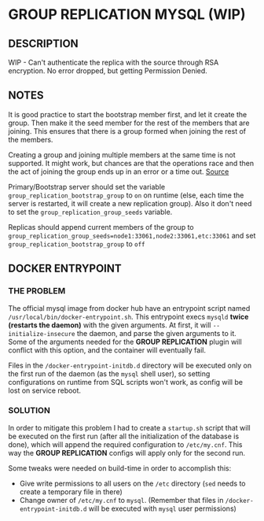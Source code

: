 # GROUP REPLICATION MYSQL (WIP)

## DESCRIPTION

WIP - Can't authenticate the replica with the source through RSA encryption. No error dropped, but getting Permission Denied.

## NOTES

It is good practice to start the bootstrap member first, and let it create the group. Then make it the seed member for the rest of the members that are joining. This ensures that there is a group formed when joining the rest of the members.

Creating a group and joining multiple members at the same time is not supported. It might work, but chances are that the operations race and then the act of joining the group ends up in an error or a time out. [Source](https://dev.mysql.com/doc/refman/8.0/en/group-replication-configuring-instances.html)

Primary/Bootstrap server should set the variable `group_replication_bootstrap_group` to `on` on runtime (else, each time the server is restarted, it will create a new replication group). Also it don't need to set the `group_replication_group_seeds` variable.

Replicas should append current members of the group to `group_replication_group_seeds=node1:33061,node2:33061,etc:33061` and set `group_replication_bootstrap_group` to `off`

## DOCKER ENTRYPOINT

### THE PROBLEM

The official mysql image from docker hub have an entrypoint script named `/usr/local/bin/docker-entrypoint.sh`. This entrypoint execs `mysqld` **twice (restarts the daemon)** with the given arguments. At first, it will `--initialize-insecure` the daemon, and parse the given arguments to it. Some of the arguments needed for the **GROUP REPLICATION** plugin will conflict with this option, and the container will eventually fail.

Files in the `/docker-entrypoint-initdb.d` directory will be executed only on the first run of the daemon (as the `mysql` shell user), so setting configurations on runtime from SQL scripts won't work, as config will be lost on service reboot.

### SOLUTION

In order to mitigate this problem I had to create a `startup.sh` script that will be executed on the first run (after all the initialization of the database is done), which will append the required configuration to `/etc/my.cnf`. This way the **GROUP REPLICATION** configs will apply only for the second run.

Some tweaks were needed on build-time in order to accomplish this:

- Give write permissions to all users on the `/etc` directory (`sed` needs to create a temporary file in there)
- Change owner of `/etc/my.cnf` to `mysql`. (Remember that files in `/docker-entrypoint-initdb.d` will be executed with `mysql` user permissions)